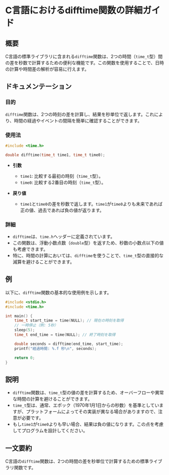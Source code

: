 <!--
Meta Description: # C言語におけるdifftime関数の詳細ガイド ## 概要 C言語の標準ライブラリに含まれる`difftime`関数は、2つの時間（`time_t`型）間の差を秒数で計算するための便利な機能です。この関数を使用することで、日時の計算や時間差の解析が容易に行えます。 ## ドキュメンテーション #...
Meta Keywords: time_t, difftime, time, time1, time0
-->

# C言語におけるdifftime関数の詳細ガイド

## 概要
C言語の標準ライブラリに含まれる`difftime`関数は、2つの時間（`time_t`型）間の差を秒数で計算するための便利な機能です。この関数を使用することで、日時の計算や時間差の解析が容易に行えます。

## ドキュメンテーション

### 目的
`difftime`関数は、2つの時刻の差を計算し、結果を秒単位で返します。これにより、時間の経過やイベントの間隔を簡単に確認することができます。

### 使用法
```c
#include <time.h>

double difftime(time_t time1, time_t time0);
```

- **引数**
  - `time1`: 比較する最初の時刻（`time_t`型）。
  - `time0`: 比較する2番目の時刻（`time_t`型）。
  
- **戻り値**
  - `time1`と`time0`の差を秒数で返します。`time1`が`time0`よりも未来であれば正の値、過去であれば負の値が返ります。

### 詳細
- `difftime`は、`time.h`ヘッダーに定義されています。
- この関数は、浮動小数点数（`double`型）を返すため、秒数の小数点以下の値も考慮できます。
- 特に、時間の計算においては、`difftime`を使うことで、`time_t`型の直接的な減算を避けることができます。

## 例
以下に、`difftime`関数の基本的な使用例を示します。

```c
#include <stdio.h>
#include <time.h>

int main() {
    time_t start_time = time(NULL); // 現在の時刻を取得
    // 一時停止（例: 5秒）
    sleep(5);
    time_t end_time = time(NULL); // 終了時刻を取得

    double seconds = difftime(end_time, start_time);
    printf("経過時間: %.f 秒\n", seconds);

    return 0;
}
```

## 説明
- `difftime`関数は、`time_t`型の値の差を計算するため、オーバーフローや異常な時間の計算を避けることができます。
- `time_t`型は、通常、エポック（1970年1月1日からの秒数）を基準としていますが、プラットフォームによってその実装が異なる場合がありますので、注意が必要です。
- もし`time1`が`time0`よりも早い場合、結果は負の値になります。この点を考慮してプログラムを設計してください。

## 一文要約
C言語の`difftime`関数は、2つの時間の差を秒単位で計算するための標準ライブラリ関数です。
